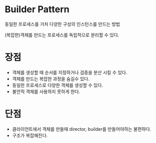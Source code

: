 # Builder Pattern

동일한 프로세스를 거처 다양한 구성의 인스턴스를 만드는 방법

(복잡한)객체를 만드는 프로세스를 독립적으로 분리할 수 있다.

# 장점

- 객체를 생성할 때 순서를 지정하거나 검증을 분산 시킬 수 있다.
- 객체를 만드는 복잡한 과정을 숨길수 있다.
- 동일한 프로세스로 다양한 객체를 생성할 수 있다.
- 불안적 객체를 사용하지 못하게 한다.

# 단점

- 클라이언트에서 객체를 만들때 director, builder를 만들어야하는 불편하다.
- 구조가 복잡해진다.

